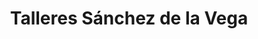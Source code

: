 ---
title: "Talleres Sánchez de la Vega"
url: /encinarejo-de-cordoba/talleres-sanchez-de-la-vega/
shop: Autowerkstatt
---